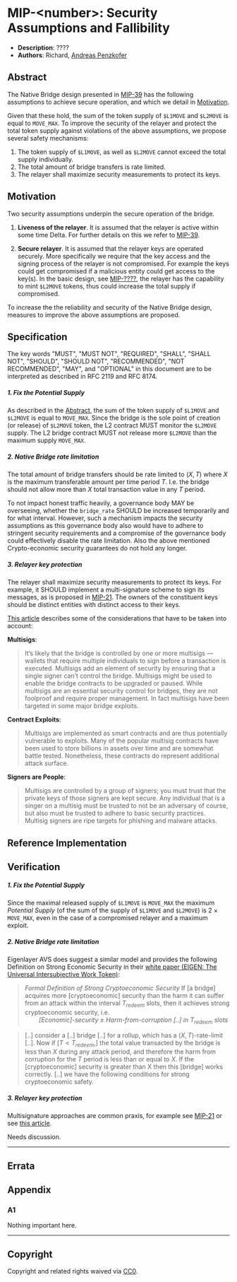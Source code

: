 # MIP-\<number\>: Security Assumptions and Fallibility
- **Description**: ????
- **Authors**: Richard, [Andreas Penzkofer](mailto:andreas.penzkofer@movementlabs.xyz)

<!--
  READ MIP-1 BEFORE USING THIS TEMPLATE!

  This is the suggested template for new MIPs. After you have filled in the requisite fields, please delete these comments.

  Note that an MIP number will be assigned by an editor. When opening a pull request to submit your MIP, please use an abbreviated title in the filename, `mip-draft_title_abbrev.md`.

  The title should be 44 characters or less. It should not repeat the MIP number in title, irrespective of the category.

  The author should add himself as a code owner in the `.github/CODEOWNERS` file for the MIP.

  TODO: Remove this comment before finalizing.
-->

## Abstract

The Native Bridge design presented in [MIP-39](../mip-39/) has the following assumptions to achieve secure operation, and which we detail in [Motivation](#motivation).

Given that these hold, the sum of the token supply of `$L1MOVE` and `$L2MOVE` is equal to `MOVE_MAX`. To improve the security of the relayer and protect the total token supply against violations of the above assumptions, we propose several safety mechanisms:

1. The token supply of `$L1MOVE`, as well as `$L2MOVE` cannot exceed the total supply individually.
1. The total amount of bridge transfers is rate limited.
1. The relayer shall maximize security measurements to protect its keys.


## Motivation

Two security assumptions underpin the secure operation of the bridge.

1. **Liveness of the relayer**. It is assumed that the relayer is active within some time Delta. For further details on this we refer to [MIP-39](../mip-39/).

2. **Secure relayer**. It is assumed that the relayer keys are operated securely. More specifically we require that the key access and the signing process of the relayer is not compromised. For example the keys could get compromised if a malicious entity could get access to the key(s). In the basic design, see [MIP-????](???), the relayer has the capability to mint `$L2MOVE` tokens, thus could increase the total supply if compromised.

To increase the the reliability and security of the Native Bridge design, measures to improve the above assumptions are proposed.


## Specification

The key words "MUST", "MUST NOT", "REQUIRED", "SHALL", "SHALL NOT", "SHOULD", "SHOULD NOT", "RECOMMENDED", "NOT RECOMMENDED", "MAY", and "OPTIONAL" in this document are to be interpreted as described in RFC 2119 and RFC 8174.

##### 1. Fix the Potential Supply

As described in the [Abstract](#abstract), the sum of the token supply of `$L1MOVE` and `$L2MOVE` is equal to `MOVE_MAX`. Since the bridge is the sole point of creation (or release) of `$L2MOVE` token, the L2 contract MUST monitor the `$L2MOVE` supply. The L2 bridge contract MUST not release more `$L2MOVE` than the maximum supply `MOVE_MAX`.

##### 2. Native Bridge rate limitation

The total amount of bridge transfers should be rate limited to $(X, T)$ where $X$ is the maximum transferable amount per time period $T$. I.e. the bridge should not allow more than $X$ total transaction value in any $T$ period.

To not impact honest traffic heavily, a governance body MAY be overseeing, whether the `bridge_rate` SHOULD be increased temporarily and for what interval. However, such a mechanism impacts the security assumptions as this governance body also would have to adhere to stringent security requirements and a compromise of the governance body could effectively disable the rate limitation. Also the above mentioned Crypto-economic security guarantees do not hold any longer.



##### 3. Relayer key protection

The relayer shall maximize security measurements to protect its keys. For example, it SHOULD implement a multi-signature scheme to sign its messages, as is proposed in [MIP-21](https://github.com/movementlabsxyz/MIP/pull/21). The owners of the constituent keys should be distinct entities with distinct access to their keys.

[This article](https://medium.com/@j2abro/a-visual-guide-to-blockchain-bridge-security-e982fec671a7) describes some of the considerations that have to be taken into account:

 **Multisigs**: 
 > It’s likely that the bridge is controlled by one or more multisigs —wallets that require multiple individuals to sign before a transaction is executed. Multisigs add an element of security by ensuring that a single signer can’t control the bridge. Multisigs might be used to enable the bridge contracts to be upgraded or paused. While multisigs are an essential security control for bridges, they are not foolproof and require proper management. In fact multisigs have been targeted in some major bridge exploits.

**Contract Exploits**: 
> Multisigs are implemented as smart contracts and are thus potentially vulnerable to exploits. Many of the popular multisig contracts have been used to store billions in assets over time and are somewhat battle tested. Nonetheless, these contracts do represent additional attack surface.

**Signers are People**: 
> Multisigs are controlled by a group of signers; you must trust that the private keys of those signers are kept secure. Any individual that is a singer on a multisig must be trusted to not be an adversary of course, but also must be trusted to adhere to basic security practices. Multisig signers are ripe targets for phishing and malware attacks.

## Reference Implementation

<!--
  The Reference Implementation section should include links to and an overview of a minimal implementation that assists in understanding or implementing this specification. The reference implementation is not a replacement for the Specification section, and the proposal should still be understandable without it.

  TODO: Remove this comment before submitting
-->

## Verification

##### 1. Fix the Potential Supply

Since the maximal released supply of `$L1MOVE` is `MOVE_MAX` the maximum *Potential Supply* (of the sum of the supply of `$L1MOVE` and `$L2MOVE`) is 2 $\times$ `MOVE_MAX`, even in the case of a compromised relayer and a maximum exploit.

##### 2. Native Bridge rate limitation


Eigenlayer AVS does suggest a similar model and provides the following Definition on Strong Economic Security in their [white paper (EIGEN: The Universal Intersubjective Work Token)](https://docs.eigenlayer.xyz/assets/files/EIGEN_Token_Whitepaper-0df8e17b7efa052fd2a22e1ade9c6f69.pdf):

> *Formal Definition of Strong Cryptoeconomic Security*
If [a bridge] acquires more [cryptoeconomic] security than the harm it can suffer from an attack within the interval $T_{redeem}$ slots, then it achieves strong cryptoeconomic security, i.e.<br>
> &nbsp;&nbsp;&nbsp;&nbsp;&nbsp;&nbsp;&nbsp;&nbsp;*[Economic]-security ≥ Harm-from-corruption [..] in $T_{redeem}$ slots* 

> [..] consider a [..] bridge [..] for a rollup, which has a $(X, T)$-rate-limit [..]. Now if [$T<T_{redeem}$,] the total value transacted by the bridge is less than $X$ during any attack period, and therefore the harm from corruption for the $T$ period is less than or equal to $X$. If the [cryptoeconomic] security is greater than X then this [bridge] works correctly. [..] we have the following conditions for strong cryptoeconomic safety.

##### 3. Relayer key protection

Multisignature approaches are common praxis, for example see [MIP-21](https://github.com/movementlabsxyz/MIP/tree/primata/bridge-attestors/MIP/mip-21) or see [this article](https://medium.com/@j2abro/a-visual-guide-to-blockchain-bridge-security-e982fec671a7).


<!--

  All proposals must contain a section that discusses the various aspects of verification pertinent to the introduced changes. This section should address:

  1. **Correctness**: Ensure that the proposed changes behave as expected in all scenarios. Highlight any tests, simulations, or proofs done to validate the correctness of the changes.

  2. **Security Implications**: Address the potential security ramifications of the proposal. This includes discussing security-relevant design decisions, potential vulnerabilities, important discussions, implementation-specific guidance, and pitfalls. Mention any threats, risks, and mitigation strategies associated with the proposal.

  3. **Performance Impacts**: Outline any performance tests conducted and the impact of the proposal on system performance. This could be in terms of speed, resource consumption, or other relevant metrics.

  4. **Validation Procedures**: Describe any procedures, tools, or methodologies used to validate the proposal against its requirements or objectives. 

  5. **Peer Review and Community Feedback**: Highlight any feedback from peer reviews or the community that played a crucial role in refining the verification process or the proposal itself.


  TODO: Remove this comment before submitting
-->

Needs discussion.

---

## Errata


## Appendix


### A1
Nothing important here.

---
## Copyright

Copyright and related rights waived via [CC0](../LICENSE.md).